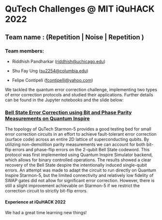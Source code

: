 # QuTech Challenges @ MIT iQuHACK 2022

## Team name : (Repetition | Noise | Repetition )
### Team members:

- Riddhish Pandharkar (riddhish@uchicago.edu)

- Shu Fay Ung (su2254@columbia.edu)

- Felipe Contipeli (fcontipelli@yahoo.com)

We tackled the quantum error correction challenge, implementing two types of error correction protocols and studied their applications. Further details can be found in the Jupyter notebooks and the slide below:

### [Bell State Error Correction using Bit and Phase Parity Measurements on Quantum Inspire](https://docs.google.com/presentation/d/1BjQZ4FdOawBjyyVN9BrFC0tuB74vr10o4pnSqJilGpQ/edit?usp=sharing)
The topology of QuTech Starmon-5 provides a good testing bed for small error correction circuits in an effort to achieve fault-tolerant error correction (surface code) across an entire 2D lattice of superconducting qubits. By utilizing non-demolition parity measurements we can account for both bit-flip errors and phase-flip errors on the 2-qubit Bell State codeword. This protocol was first implemented using Quantum Inspire Simulator backend, which allows for binary controlled operations. The results showed a clear recovery of the Bell State despire the intentionally induced single-qubit errors. An attempt was made to adapt the circuit to run directly on Quantum Inspire Starmon-5, but the limited connectivity and relatively low fidelity of SWAP gates did not allow for significant error correction. However, there is still a slight improvement achievable on Starmon-5 if we restrict the correction circuit to strictly bit-flip errors.

#### Experience at iQuHACK 2022
We had a great time learning new things!
